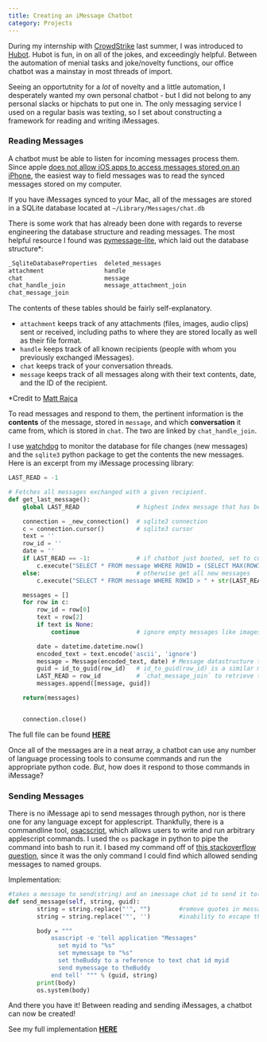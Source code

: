 ```yaml
---
title: Creating an iMessage Chatbot
category: Projects
---
```


During my internship with [CrowdStrike](https://crowdstrike.com) last summer, I was introduced to [Hubot](https://hubot.github.com/). Hubot is fun, in on all of the jokes, and exceedingly helpful. Between the automation of menial tasks and joke/novelty functions, our office chatbot was a mainstay in most threads of import.

Seeing an opportutnity for a *lot* of novelty and a little automation, I desperately wanted my own personal chatbot - but I did not belong to any personal slacks or hipchats to put one in. The only messaging service I used on a regular basis was texting, so I set about constructing a framework for reading and writing iMessages.

### Reading Messages

A chatbot must be able to listen for incoming messages process them. Since apple [does not allow iOS apps to access messages stored on an iPhone](https://stackoverflow.com/questions/28399777/read-sms-using-swift), the easiest way to field messages was to read the synced messages stored on my computer.

If you have iMessages synced to your Mac, all of the messages are stored in a SQLite database located at `~/Library/Messages/chat.db`

There is some work that has already been done with regards to reverse engineering the database structure and reading messages. The most helpful resource I found was [pymessage-lite](https://github.com/mattrajca/pymessage-lite), which laid out the database structure*:

``` bash
_SqliteDatabaseProperties  deleted_messages         
attachment                 handle                   
chat                       message                  
chat_handle_join           message_attachment_join  
chat_message_join
```

The contents of these tables should be fairly self-explanatory.

- `attachment` keeps track of any attachments (files, images, audio clips) sent or received, including paths to where they are stored locally as well as their file format.
- `handle` keeps track of all known recipients (people with whom you previously exchanged iMessages).
- `chat` keeps track of your conversation threads.
- `message` keeps track of all messages along with their text contents, date, and the ID of the recipient.

\*Credit to [Matt Rajca](https://github.com/mattrajca)

To read messages and respond to them, the pertinent information is the **contents** of the message, stored in `message`, and which **conversation** it came from, which is stored in `chat`. The two are linked by `chat_handle_join`.

I use [watchdog](https://pythonhosted.org/watchdog/) to monitor the database for file changes (new messages) and the `sqlite3` python package to get the contents the new messages. Here is an excerpt from my iMessage processing library:

``` python
LAST_READ = -1

# Fetches all messages exchanged with a given recipient.
def get_last_message():
	global LAST_READ                # highest index message that has been read

	connection = _new_connection()  # sqlite3 connection
	c = connection.cursor()         # sqlite3 cursor
	text = ''
	row_id = ''
	date = ''
	if LAST_READ == -1:             # if chatbot just booted, set to current max
		c.execute("SELECT * FROM message WHERE ROWID = (SELECT MAX(ROWID) FROM message)")
	else:                           # otherwise get all new messages
		c.execute("SELECT * FROM message WHERE ROWID > " + str(LAST_READ))

	messages = []
	for row in c:
		row_id = row[0]
		text = row[2]
		if text is None:
			continue                # ignore empty messages like images

		date = datetime.datetime.now()
		encoded_text = text.encode('ascii', 'ignore')
		message = Message(encoded_text, date) # Message datastructure to keep time and message
		guid = id_to_guid(row_id)   # id_to_guid(row_id) is a similar method using
		LAST_READ = row_id          # `chat_message_join` to retrieve the number from `chat
		messages.append([message, guid])

	return(messages)


	connection.close()
```
The full file can be found [**HERE**](https://github.com/MayerDaniel/edgar/blob/master/imessage.py)


Once all of the messages are in a neat array, a chatbot can use any number of language processing tools to consume commands and run the appropriate python code. *But*, how does it respond to those commands in iMessage?

### Sending Messages
There is no iMessage api to send messages through python, nor is there one for any language except for applescript. Thankfully, there is a commandline tool, [osacscript](https://ss64.com/osx/osascript.html), which allows users to write and run arbitrary applescript commands. I used the `os` package in python to pipe the command into bash to run it. I based my command off of [this stackoverflow question](https://stackoverflow.com/questions/44852939/send-imessage-to-group-chat), since it was the only command I could find which allowed sending messages to named groups.

Implementation:
``` python
#takes a message to send(string) and an imessage chat id to send it to(guid)
def send_message(self, string, guid):
        string = string.replace("'", "")        #remove quotes in message due to
        string = string.replace('"', '')        #inability to escape them in command.    

        body = """
            osascript -e 'tell application "Messages"
              set myid to "%s"
              set mymessage to "%s"
              set theBuddy to a reference to text chat id myid
              send mymessage to theBuddy
            end tell' """ % (guid, string)
        print(body)
        os.system(body)
```

And there you have it! Between reading and sending iMessages, a chatbot can now be created!

See my full implementation [**HERE**](https://github.com/MayerDaniel/edgar)
